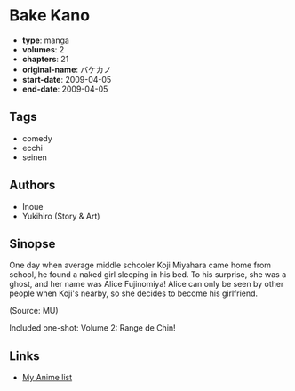 # Bake Kano

-   **type**: manga
-   **volumes**: 2
-   **chapters**: 21
-   **original-name**: バケカノ
-   **start-date**: 2009-04-05
-   **end-date**: 2009-04-05

## Tags

-   comedy
-   ecchi
-   seinen

## Authors

-   Inoue
-   Yukihiro (Story & Art)

## Sinopse

One day when average middle schooler Koji Miyahara came home from school, he found a naked girl sleeping in his bed. To his surprise, she was a ghost, and her name was Alice Fujinomiya! Alice can only be seen by other people when Koji's nearby, so she decides to become his girlfriend.

(Source: MU)

Included one-shot:
Volume 2: Range de Chin!

## Links

-   [My Anime list](https://myanimelist.net/manga/20998/Bake_Kano)
